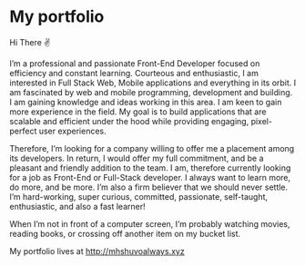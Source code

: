 # My portfolio

Hi There ✌

I’m a professional and passionate Front-End Developer focused on efficiency and constant learning. Courteous and enthusiastic, I am interested in Full Stack Web, Mobile applications and everything in its orbit. I am fascinated by web and mobile programming, development and building. I am gaining knowledge and ideas working in this area. I am keen to gain more experience in the field. My goal is to build applications that are scalable and efficient under the hood while providing engaging, pixel-perfect user experiences.

Therefore, I’m looking for a company willing to offer me a placement among its developers. In return, I would offer my full commitment, and be a pleasant and friendly addition to the team. I am, therefore currently looking for a job as Front-End or Full-Stack developer. I always want to learn more, do more, and be more. I’m also a firm believer that we should never settle. I’m hard-working, super curious, committed, passionate, self-taught, enthusiastic, and also a fast learner!

When I’m not in front of a computer screen, I’m probably watching movies, reading books, or crossing off another item on my bucket list. <br/>

My portfolio lives at http://mhshuvoalways.xyz